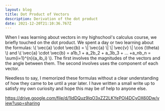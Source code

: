 ```yaml
---
layout: blog
title: Dot Product of Vectors
description: Derivation of the dot product
date: 2021-12-20T21:10:36.767Z
---
```

When I was learning about vectors in my highschool's calculus course, we briefly touched on the dot product. We spent a day or two learning about the formulas: \\( \\vec{a} \\cdot \\vec{b} = \\| \vec{a} \\|  \\| \vec{v} \\| \cos (\\theta) \\) and \\( \\vec{a} \\cdot \\vec{b} = a1b_1 + a_2b_2 + a_3b_3 + ... +a_nb_n = \\sum{i=1}^{n}(a_ib_i) \\). The first involves the magnitudes of the vectors and the angle between them. The second involves uses the component of each vector. 

Needless to say, I memorized these formulas without a clear understanding of how they came to be until a year later. I have written a small write up to satisfy my own curiosity and hope this may be of help to anyone else. 

<https://drive.google.com/file/d/1ldDQuz9lqO3xZZ2LKYePOI4DCyOX60Dw/view?usp=sharing>